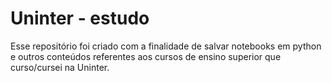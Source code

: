 # Uninter - estudo

Esse repositório foi criado com a finalidade de salvar notebooks em python e outros conteúdos referentes aos cursos
de ensino superior que curso/cursei na Uninter.
